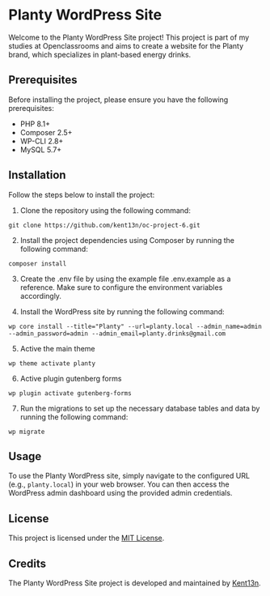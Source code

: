 # Planty WordPress Site

Welcome to the Planty WordPress Site project! This project is part of my studies at Openclassrooms and aims to create a website for the Planty brand, which specializes in plant-based energy drinks.

## Prerequisites

Before installing the project, please ensure you have the following prerequisites:

- PHP 8.1+
- Composer 2.5+
- WP-CLI 2.8+
- MySQL 5.7+

## Installation

Follow the steps below to install the project:

1. Clone the repository using the following command:
```
git clone https://github.com/kent13n/oc-project-6.git
```
2. Install the project dependencies using Composer by running the following command:
```
composer install
```
3. Create the .env file by using the example file .env.example as a reference. Make sure to configure the environment variables accordingly.

4. Install the WordPress site by running the following command:
```
wp core install --title="Planty" --url=planty.local --admin_name=admin --admin_password=admin --admin_email=planty.drinks@gmail.com
```
5. Active the main theme
```
wp theme activate planty
```
6. Active plugin gutenberg forms
```
wp plugin activate gutenberg-forms
```
7. Run the migrations to set up the necessary database tables and data by running the following command:
```
wp migrate
```

## Usage

To use the Planty WordPress site, simply navigate to the configured URL (e.g., `planty.local`) in your web browser. You can then access the WordPress admin dashboard using the provided admin credentials.

## License

This project is licensed under the [MIT License](LICENSE).

## Credits

The Planty WordPress Site project is developed and maintained by [Kent13n](https://github.com/kent13n/).